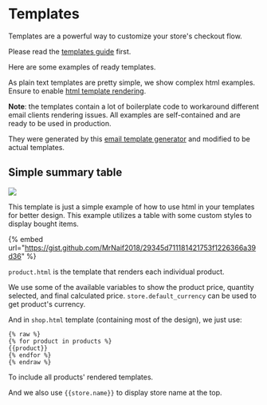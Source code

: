 # Templates

Templates are a powerful way to customize your store's checkout flow.

Please read the [templates guide](../guides/templates.md) first.

Here are some examples of ready templates.

As plain text templates are pretty simple, we show complex html examples. Ensure to enable [html template rendering](../guides/templates.md#html-templates).

**Note**: the templates contain a lot of boilerplate code to workaround different email clients rendering issues. All examples are self-contained and are ready to be used in production.

They were generated by this [email template generator](https://emailbuilder.top) and modified to be actual templates.

## Simple summary table

![](../.gitbook/assets/example\_template\_1.png)

This template is just a simple example of how to use html in your templates for better design. This example utilizes a table with some custom styles to display bought items.

{% embed url="https://gist.github.com/MrNaif2018/29345d711181421753f1226366a39d36" %}

`product.html` is the template that renders each individual product.

We use some of the available variables to show the product price, quantity selected, and final calculated price. `store.default_currency` can be used to get product's currency.

And in `shop.html` template (containing most of the design), we just use:

```
{% raw %}
{% for product in products %}
{{product}}
{% endfor %}
{% endraw %}
```

To include all products' rendered templates.

And we also use `{{store.name}}` to display store name at the top.
